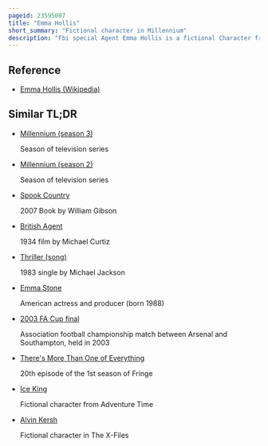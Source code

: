 ```yaml
---
pageid: 23595007
title: "Emma Hollis"
short_summary: "Fictional character in Millennium"
description: "Fbi special Agent Emma Hollis is a fictional Character from the american Crime-Thriller Series Millennium. Hollis introduced in the third and final Season of the Series is a young special Agent with the federal Bureau of Investigation. During the final Year of the Show she was partnered with the Offender Profiler frank black. Hollis was portrayed by canadian Actor Klea Scott."
---
```


## Reference

- [Emma Hollis (Wikipedia)](https://en.wikipedia.org/?curid=23595007)

## Similar TL;DR

- [Millennium (season 3)](/tldr/en/millennium-season-3)

  Season of television series

- [Millennium (season 2)](/tldr/en/millennium-season-2)

  Season of television series

- [Spook Country](/tldr/en/spook-country)

  2007 Book by William Gibson

- [British Agent](/tldr/en/british-agent)

  1934 film by Michael Curtiz

- [Thriller (song)](/tldr/en/thriller-song)

  1983 single by Michael Jackson

- [Emma Stone](/tldr/en/emma-stone)

  American actress and producer (born 1988)

- [2003 FA Cup final](/tldr/en/2003-fa-cup-final)

  Association football championship match between Arsenal and Southampton, held in 2003

- [There's More Than One of Everything](/tldr/en/theres-more-than-one-of-everything)

  20th episode of the 1st season of Fringe

- [Ice King](/tldr/en/ice-king)

  Fictional character from Adventure Time

- [Alvin Kersh](/tldr/en/alvin-kersh)

  Fictional character in The X-Files
